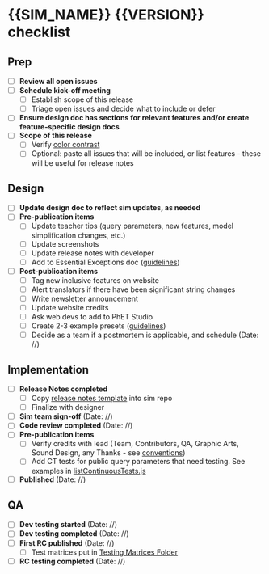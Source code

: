 # {{SIM_NAME}} {{VERSION}} checklist

## Prep
- [ ] **Review all open issues** 
- [ ] **Schedule kick-off meeting** 
  - [ ] Establish scope of this release 
  - [ ] Triage open issues and decide what to include or defer 
- [ ] **Ensure design doc has sections for relevant features and/or create feature-specific design docs**
- [ ] **Scope of this release**
  - [ ] Verify [color contrast](https://docs.google.com/document/d/1rlVX9DHXclCtpcFV-5YAoA0uI0Ui_H1mzPJck7v8PcM/edit?tab=t.0)
  - [ ] Optional: paste all issues that will be included, or list features - these will be useful for release notes

## Design

- [ ] **Update design doc to reflect sim updates, as needed** 
- [ ] **Pre-publication items**
  - [ ] Update teacher tips (query parameters, new features, model simplification changes, etc.)
  - [ ] Update screenshots
  - [ ] Update release notes with developer
  - [ ] Add to Essential Exceptions doc ([guidelines](https://docs.google.com/document/d/1NjLGmGr2Oi9A9D9SCH5WAgOhpA7ysmuvv0Jn_batPVU/edit?tab=t.0#heading=h.c063kqhkkg))
- [ ] **Post-publication items**
  - [ ] Tag new inclusive features on website
  - [ ] Alert translators if there have been significant string changes
  - [ ] Write newsletter announcement
  - [ ] Update website credits
  - [ ] Ask web devs to add to PhET Studio
  - [ ] Create 2-3 example presets ([guidelines](https://docs.google.com/document/d/1gZmobd5h1VBZxjwT6ZuDhFIRWWQvQUKD_VgUDZW5-io/edit?tab=t.0))
  - [ ] Decide as a team if a postmortem is applicable, and schedule (Date: //)

## Implementation

- [ ] **Release Notes completed**
  - [ ] Copy [release notes template](https://github.com/phetsims/simula-rasa/blob/main/doc/release-notes.md) into sim repo
  - [ ] Finalize with designer
- [ ] **Sim team sign-off** (Date: //)
- [ ] **Code review completed** (Date: //)
- [ ] **Pre-publication items**
  - [ ] Verify credits with lead (Team, Contributors, QA, Graphic Arts, Sound Design, any Thanks -
    see [conventions](https://github.com/phetsims/joist/blob/main/js/CreditsNode.js))
  - [ ] Add CT tests for public query parameters that need testing. See examples
    in [listContinuousTests.js](https://github.com/phetsims/perennial/blob/main/js/listContinuousTests.js)
- [ ] **Published** (Date: //)

## QA

- [ ] **Dev testing started** (Date: //)
- [ ] **Dev testing completed** (Date: //)
- [ ] **First RC published** (Date: //)
  - [ ] Test matrices put
    in [Testing Matrices Folder](https://drive.google.com/drive/folders/0B6CMwxdP0NGYbW9fTGNCODdYVjQ)
- [ ] **RC testing completed** (Date: //)
